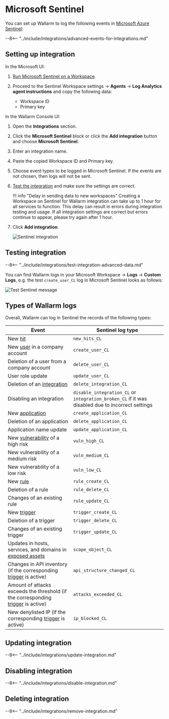 # Microsoft Sentinel

You can set up Wallarm to log the following events in [Microsoft Azure Sentinel](https://azure.microsoft.com/en-au/products/microsoft-sentinel/):

--8<-- "../include/integrations/advanced-events-for-integrations.md"

## Setting up integration

In the Microsoft UI:

1. [Run Microsoft Sentinel on a Workspace](https://learn.microsoft.com/en-us/azure/sentinel/quickstart-onboard#enable-microsoft-sentinel-).
1. Proceed to the Sentinel Workspace settings → **Agents** → **Log Analytics agent instructions** and copy the following data:

    * Workspace ID
    * Primary key

In the Wallarm Console UI:

1. Open the **Integrations** section.
1. Click the **Microsoft Sentinel** block or click the **Add integration** button and choose **Microsoft Sentinel**.
1. Enter an integration name.
1. Paste the copied Workspace ID and Primary key.
1. Choose event types to be logged in Microsoft Sentinel. If the events are not chosen, then logs will not be sent.
1. [Test the integration](#testing-integration) and make sure the settings are correct.

    !!! info "Delay in sending data to new workspaces"
        Creating a Workspace on Sentinel for Wallarm integration can take up to 1 hour for all services to function. This delay can result in errors during integration testing and usage. If all integration settings are correct but errors continue to appear, please try again after 1 hour.
1. Click **Add integration**.

    ![Sentinel integration](../../../images/user-guides/settings/integrations/add-sentinel-integration.png)

## Testing integration

--8<-- "../include/integrations/test-integration-advanced-data.md"

You can find Wallarm logs in your Microsoft Workspace → **Logs** → **Custom Logs**, e.g. the test `create_user_CL` log in Microsoft Sentinel looks as follows:

![Test Sentinel message](../../../images/user-guides/settings/integrations/test-sentinel-new-vuln.png)

## Types of Wallarm logs

Overall, Wallarm can log in Sentinel the records of the following types:

| Event | Sentinel log type |
| ----- | ----------------- |
| New [hit](../../../glossary-en.md#hit) | `new_hits_CL` |
| New [user](../../../user-guides/settings/users.md) in a company account | `create_user_CL` |
| Deletion of a user from a company account | `delete_user_CL` |
| User role update | `update_user_CL` |
| Deletion of an [integration](integrations-intro.md) | `delete_integration_CL` |
| Disabling an integration | `disable_integration_CL` or `integration_broken_CL` if it was disabled due to incorrect settings |
| New [application](../../../user-guides/settings/applications.md) | `create_application_CL` |
| Deletion of an application | `delete_application_CL` |
| Application name update | `update_application_CL` |
| New [vulnerability](../../../glossary-en.md#vulnerability) of a high risk | `vuln_high_CL` |
| New vulnerability of a medium risk | `vuln_medium_CL` |
| New vulnerability of a low risk | `vuln_low_CL` |
| New [rule](../../../user-guides/rules/intro.md) | `rule_create_CL` |
| Deletion of a rule | `rule_delete_CL` |
| Changes of an existing rule | `rule_update_CL` |
| New [trigger](../../../user-guides/triggers/triggers.md) | `trigger_create_CL` |
| Deletion of a trigger | `trigger_delete_CL` |
| Changes of an existing trigger | `trigger_update_CL` |
| Updates in hosts, services, and domains in [exposed assets](../../scanner.md) | `scope_object_CL` |
| Changes in API inventory (if the corresponding [trigger](../../triggers/triggers.md) is active) | `api_structure_changed_CL` |
| Amount of attacks exceeds the threshold (if the corresponding [trigger](../../triggers/triggers.md) is active) | `attacks_exceeded_CL` |
| New denylisted IP (if the corresponding [trigger](../../triggers/triggers.md) is active) | `ip_blocked_CL` |

## Updating integration

--8<-- "../include/integrations/update-integration.md"

## Disabling integration

--8<-- "../include/integrations/disable-integration.md"

## Deleting integration

--8<-- "../include/integrations/remove-integration.md"

